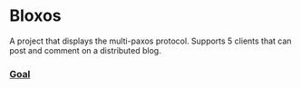 # Bloxos
A project that displays the multi-paxos protocol.
Supports 5 clients that can post and comment on a distributed blog. 

### <u>Goal</u>

